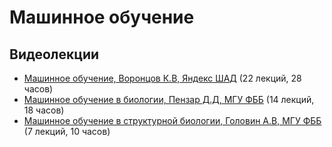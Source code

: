 # Машинное обучение

## Видеолекции

* [Машинное обучение, Воронцов К.В, Яндекс ШАД](https://www.youtube.com/playlist?list=PLJOzdkh8T5krxc4HsHbB8g8f0hu7973fK) (22 лекций, 28 часов)
* [Машинное обучение в биологии, Пензар Д.Д, МГУ ФББ](https://teach-in.ru/course/machine-learning-in-biology) (14 лекций, 18 часов)
* [Машинное обучение в структурной биологии, Головин А.В, МГУ ФББ](https://teach-in.ru/course/machine-learning-in-structural-biology) (7 лекций, 10 часов)

